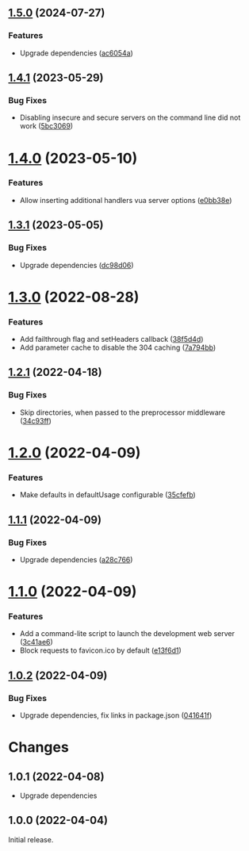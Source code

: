 ## [1.5.0](https://github.com/prantlf/requirejs-esm-preprocessor/compare/v1.4.1...v1.5.0) (2024-07-27)

### Features

* Upgrade dependencies ([ac6054a](https://github.com/prantlf/requirejs-esm-preprocessor/commit/ac6054a837869a8eee9e0fb1763af282c7baa836))

## [1.4.1](https://github.com/prantlf/requirejs-esm-preprocessor/compare/v1.4.0...v1.4.1) (2023-05-29)


### Bug Fixes

* Disabling insecure and secure servers on the command line did not work ([5bc3069](https://github.com/prantlf/requirejs-esm-preprocessor/commit/5bc3069551415122e9207901578252d0a55207af))

# [1.4.0](https://github.com/prantlf/requirejs-esm-preprocessor/compare/v1.3.1...v1.4.0) (2023-05-10)


### Features

* Allow inserting additional handlers vua server options ([e0bb38e](https://github.com/prantlf/requirejs-esm-preprocessor/commit/e0bb38e290f4fdec49b3d6c308d94badd9f61982))

## [1.3.1](https://github.com/prantlf/requirejs-esm-preprocessor/compare/v1.3.0...v1.3.1) (2023-05-05)


### Bug Fixes

* Upgrade dependencies ([dc98d06](https://github.com/prantlf/requirejs-esm-preprocessor/commit/dc98d06b1dd4969489bb7bb2860d6491ba424858))

# [1.3.0](https://github.com/prantlf/requirejs-esm-preprocessor/compare/v1.2.1...v1.3.0) (2022-08-28)


### Features

* Add failthrough flag and setHeaders callback ([38f5d4d](https://github.com/prantlf/requirejs-esm-preprocessor/commit/38f5d4dc6b68be7be22894a914add7d97681f94a))
* Add parameter cache to disable the 304 caching ([7a794bb](https://github.com/prantlf/requirejs-esm-preprocessor/commit/7a794bbd75bc1d5156fec3613fe0802061ec1200))

## [1.2.1](https://github.com/prantlf/requirejs-esm-preprocessor/compare/v1.2.0...v1.2.1) (2022-04-18)


### Bug Fixes

* Skip directories, when passed to the preprocessor middleware ([34c93ff](https://github.com/prantlf/requirejs-esm-preprocessor/commit/34c93ff332b53a55d3c4e502d81d2d440dc75966))

# [1.2.0](https://github.com/prantlf/requirejs-esm-preprocessor/compare/v1.1.1...v1.2.0) (2022-04-09)


### Features

* Make defaults in defaultUsage configurable ([35cfefb](https://github.com/prantlf/requirejs-esm-preprocessor/commit/35cfefbf98b0af659fcfe972fc035ec0fad3881a))

## [1.1.1](https://github.com/prantlf/requirejs-esm-preprocessor/compare/v1.1.0...v1.1.1) (2022-04-09)


### Bug Fixes

* Upgrade dependencies ([a28c766](https://github.com/prantlf/requirejs-esm-preprocessor/commit/a28c76651726b4a1b3481cc841047d67993d60bd))

# [1.1.0](https://github.com/prantlf/requirejs-esm-preprocessor/compare/v1.0.2...v1.1.0) (2022-04-09)


### Features

* Add a command-lite script to launch the development web server ([3c41ae6](https://github.com/prantlf/requirejs-esm-preprocessor/commit/3c41ae60f5029cf43a241e4ef44a71fb8eb47894))
* Block requests to favicon.ico by default ([e13f6d1](https://github.com/prantlf/requirejs-esm-preprocessor/commit/e13f6d1bc6ffc16536ca709e800b7e46e99b2cdd))

## [1.0.2](https://github.com/prantlf/requirejs-esm-preprocessor/compare/v1.0.1...v1.0.2) (2022-04-09)


### Bug Fixes

* Upgrade dependencies, fix links in package.json ([041641f](https://github.com/prantlf/requirejs-esm-preprocessor/commit/041641f0267e63231a2ee18a3d1fe99de5f0d6d6))

# Changes

## 1.0.1 (2022-04-08)

* Upgrade dependencies

## 1.0.0 (2022-04-04)

Initial release.
